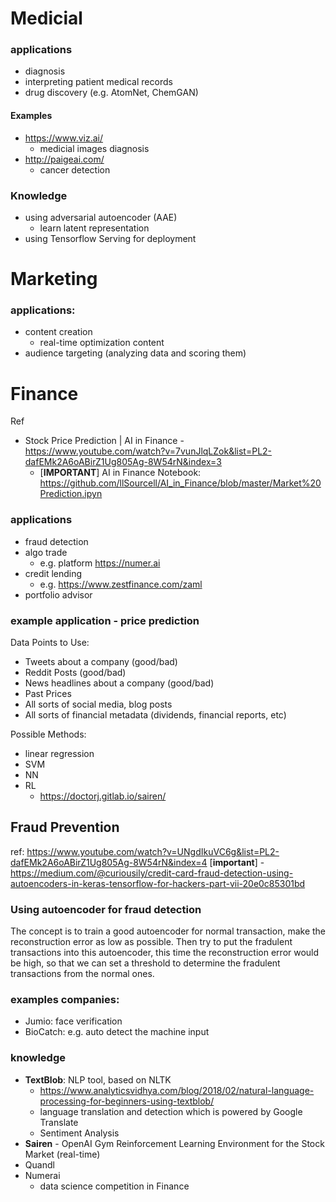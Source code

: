 Medicial
========

### applications
- diagnosis
- interpreting patient medical records
- drug discovery (e.g. AtomNet, ChemGAN)

#### Examples
- https://www.viz.ai/
  - medicial images diagnosis
- http://paigeai.com/
  - cancer detection

### Knowledge
- using adversarial autoencoder (AAE)
  - learn latent representation
- using Tensorflow Serving for deployment

Marketing
=========

### applications:
- content creation
  - real-time optimization content
- audience targeting (analyzing data and scoring them)


Finance
=======

Ref
- Stock Price Prediction | AI in Finance - https://www.youtube.com/watch?v=7vunJlqLZok&list=PL2-dafEMk2A6oABirZ1Ug805Ag-8W54rN&index=3
  - [**IMPORTANT**] AI in Finance Notebook:  https://github.com/llSourcell/AI_in_Finance/blob/master/Market%20Prediction.ipyn

### applications
- fraud detection
- algo trade
  - e.g. platform https://numer.ai
- credit lending
  - e.g. https://www.zestfinance.com/zaml
- portfolio advisor


### example application - price prediction

Data Points to Use:
- Tweets about a company (good/bad)
- Reddit Posts (good/bad)
- News headlines about a company (good/bad)
- Past Prices
- All sorts of social media, blog posts
- All sorts of financial metadata (dividends, financial reports, etc)

Possible Methods:
- linear regression
- SVM
- NN
- RL
  - https://doctorj.gitlab.io/sairen/
  
Fraud Prevention
----------------
ref: https://www.youtube.com/watch?v=UNgdIkuVC6g&list=PL2-dafEMk2A6oABirZ1Ug805Ag-8W54rN&index=4
[**important**] - https://medium.com/@curiousily/credit-card-fraud-detection-using-autoencoders-in-keras-tensorflow-for-hackers-part-vii-20e0c85301bd

### Using autoencoder for fraud detection
The concept is to train a good autoencoder for normal transaction, make the reconstruction error as low as possible. Then try to put the fradulent transactions into this autoencoder, this time the reconstruction error would be high, so that we can set a threshold to determine the fradulent transactions from the normal ones.

### examples companies:
- Jumio: face verification
- BioCatch: e.g. auto detect the machine input



### knowledge
- **TextBlob**: NLP tool, based on NLTK
  - https://www.analyticsvidhya.com/blog/2018/02/natural-language-processing-for-beginners-using-textblob/
  - language translation and detection which is powered by Google Translate
  - Sentiment Analysis
- **Sairen** - OpenAI Gym Reinforcement Learning Environment for the Stock Market (real-time)
- Quandl
- Numerai
  - data science competition in Finance
